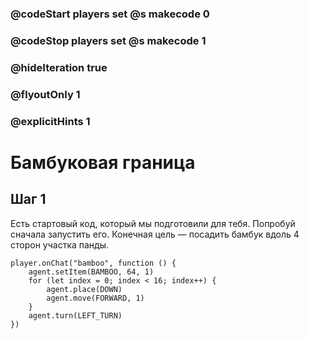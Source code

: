 ### @codeStart players set @s makecode 0
### @codeStop players set @s makecode 1

### @hideIteration true 
### @flyoutOnly 1
### @explicitHints 1


# Бамбуковая граница

## Шаг 1
Есть стартовый код, который мы подготовили для тебя. Попробуй сначала запустить его. Конечная цель — посадить бамбук вдоль 4 сторон участка панды.

```template
player.onChat("bamboo", function () {
    agent.setItem(BAMBOO, 64, 1)
    for (let index = 0; index < 16; index++) {
        agent.place(DOWN)
        agent.move(FORWARD, 1)
    }
    agent.turn(LEFT_TURN)
})
```
